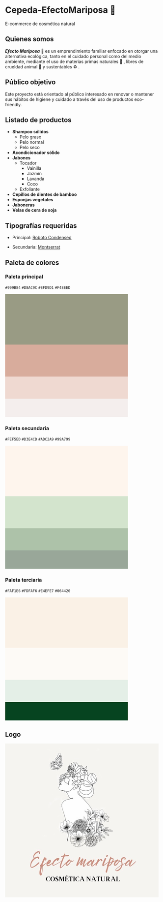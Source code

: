 # Cepeda-EfectoMariposa :butterfly:
 E-commerce de cosmética natural

## Quienes somos
***Efecto Mariposa*** :butterfly: es un emprendimiento familiar enfocado en otorgar una alternativa ecológica, tanto en el cuidado personal como del medio ambiente, mediante el uso de materias primas naturales :herb: , libres de crueldad animal :rabbit: y sustentables :recycle: . 

## Público objetivo
Este proyecto está orientado al público interesado en renovar o mantener sus hábitos de higiene y cuidado a través del uso de productos eco-friendly.

## Listado de productos

- **Shampoo sólidos**
    - Pelo graso
    - Pelo normal
    - Pelo seco
- **Acondicionador sólido**
- **Jabones**
    - Tocador
        - Vainilla
        - Jazmín
        - Lavanda
        - Coco
    - Exfoliante
- **Cepillos de dientes de bamboo**
- **Esponjas vegetales**
- **Jaboneras**
- **Velas de cera de soja**

## Tipografías requeridas

- Principal: [Roboto Condensed](https://fonts.google.com/specimen/Roboto+Condensed?preview.text=Efecto%20Mariposa&preview.text_type=custom)

- Secundaria: [Montserrat](https://fonts.google.com/specimen/Montserrat?preview.text=Efecto%20Mariposa&preview.text_type=custom)

## Paleta de colores

### Paleta principal

`#999B84` `#D8AC9C` `#EFD9D1` `#F4EEED`

![Principal](/PaletaPrincipal.png)

### Paleta secundaria

`#FEF5ED` `#D3E4CD` `#ADC2A9` `#99A799`

![Secundaria](/PaletaSecundaria.png)

### Paleta terciaria

`#FAF1E6` `#FDFAF6` `#E4EFE7` `#064420`

![Terciaria](/PaletaTerciaria.png)

## Logo

![Logo](/LogoEfctoMariposa.jpeg)
